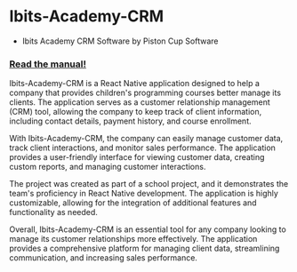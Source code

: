 # Ibits-Academy-CRM
- Ibits Academy CRM Software by Piston Cup Software

### [Read the manual!](https://github.com/SrGitQ/Ibits-Academy-CRM/blob/main/manual.pdf)

Ibits-Academy-CRM is a React Native application designed to help a company that provides children's programming courses better manage its clients. The application serves as a customer relationship management (CRM) tool, allowing the company to keep track of client information, including contact details, payment history, and course enrollment.

With Ibits-Academy-CRM, the company can easily manage customer data, track client interactions, and monitor sales performance. The application provides a user-friendly interface for viewing customer data, creating custom reports, and managing customer interactions.

The project was created as part of a school project, and it demonstrates the team's proficiency in React Native development. The application is highly customizable, allowing for the integration of additional features and functionality as needed.

Overall, Ibits-Academy-CRM is an essential tool for any company looking to manage its customer relationships more effectively. The application provides a comprehensive platform for managing client data, streamlining communication, and increasing sales performance.
